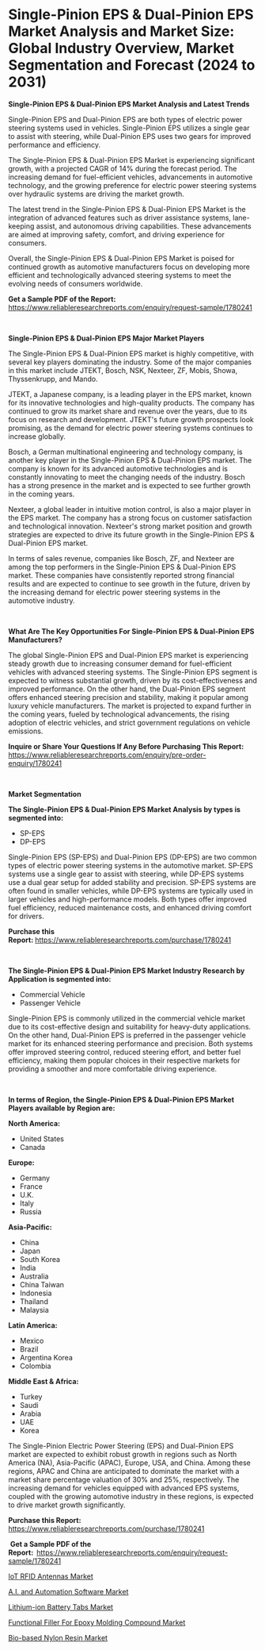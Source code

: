 <p><h1>Single-Pinion EPS & Dual-Pinion EPS Market Analysis and Market Size: Global Industry Overview, Market Segmentation and Forecast (2024 to 2031)</h1></p><p><strong>Single-Pinion EPS & Dual-Pinion EPS Market Analysis and Latest Trends</strong></p>
<p><p>Single-Pinion EPS and Dual-Pinion EPS are both types of electric power steering systems used in vehicles. Single-Pinion EPS utilizes a single gear to assist with steering, while Dual-Pinion EPS uses two gears for improved performance and efficiency. </p><p>The Single-Pinion EPS & Dual-Pinion EPS Market is experiencing significant growth, with a projected CAGR of 14% during the forecast period. The increasing demand for fuel-efficient vehicles, advancements in automotive technology, and the growing preference for electric power steering systems over hydraulic systems are driving the market growth.</p><p>The latest trend in the Single-Pinion EPS & Dual-Pinion EPS Market is the integration of advanced features such as driver assistance systems, lane-keeping assist, and autonomous driving capabilities. These advancements are aimed at improving safety, comfort, and driving experience for consumers.</p><p>Overall, the Single-Pinion EPS & Dual-Pinion EPS Market is poised for continued growth as automotive manufacturers focus on developing more efficient and technologically advanced steering systems to meet the evolving needs of consumers worldwide.</p></p>
<p><strong>Get a Sample PDF of the Report:&nbsp;</strong> <a href="https://www.reliableresearchreports.com/enquiry/request-sample/1780241">https://www.reliableresearchreports.com/enquiry/request-sample/1780241</a></p>
<p>&nbsp;</p>
<p><strong>Single-Pinion EPS & Dual-Pinion EPS Major Market Players</strong></p>
<p><p>The Single-Pinion EPS & Dual-Pinion EPS market is highly competitive, with several key players dominating the industry. Some of the major companies in this market include JTEKT, Bosch, NSK, Nexteer, ZF, Mobis, Showa, Thyssenkrupp, and Mando.</p><p>JTEKT, a Japanese company, is a leading player in the EPS market, known for its innovative technologies and high-quality products. The company has continued to grow its market share and revenue over the years, due to its focus on research and development. JTEKT's future growth prospects look promising, as the demand for electric power steering systems continues to increase globally.</p><p>Bosch, a German multinational engineering and technology company, is another key player in the Single-Pinion EPS & Dual-Pinion EPS market. The company is known for its advanced automotive technologies and is constantly innovating to meet the changing needs of the industry. Bosch has a strong presence in the market and is expected to see further growth in the coming years.</p><p>Nexteer, a global leader in intuitive motion control, is also a major player in the EPS market. The company has a strong focus on customer satisfaction and technological innovation. Nexteer's strong market position and growth strategies are expected to drive its future growth in the Single-Pinion EPS & Dual-Pinion EPS market.</p><p>In terms of sales revenue, companies like Bosch, ZF, and Nexteer are among the top performers in the Single-Pinion EPS & Dual-Pinion EPS market. These companies have consistently reported strong financial results and are expected to continue to see growth in the future, driven by the increasing demand for electric power steering systems in the automotive industry.</p></p>
<p>&nbsp;</p>
<p><strong>What Are The Key Opportunities For Single-Pinion EPS & Dual-Pinion EPS Manufacturers?</strong></p>
<p><p>The global Single-Pinion EPS and Dual-Pinion EPS market is experiencing steady growth due to increasing consumer demand for fuel-efficient vehicles with advanced steering systems. The Single-Pinion EPS segment is expected to witness substantial growth, driven by its cost-effectiveness and improved performance. On the other hand, the Dual-Pinion EPS segment offers enhanced steering precision and stability, making it popular among luxury vehicle manufacturers. The market is projected to expand further in the coming years, fueled by technological advancements, the rising adoption of electric vehicles, and strict government regulations on vehicle emissions.</p></p>
<p><strong>Inquire or Share Your Questions If Any Before Purchasing This Report:</strong> <a href="https://www.reliableresearchreports.com/enquiry/pre-order-enquiry/1780241">https://www.reliableresearchreports.com/enquiry/pre-order-enquiry/1780241</a></p>
<p>&nbsp;</p>
<p><strong>Market Segmentation</strong></p>
<p><strong>The Single-Pinion EPS & Dual-Pinion EPS Market Analysis by types is segmented into:</strong></p>
<p><ul><li>SP-EPS</li><li>DP-EPS</li></ul></p>
<p><p>Single-Pinion EPS (SP-EPS) and Dual-Pinion EPS (DP-EPS) are two common types of electric power steering systems in the automotive market. SP-EPS systems use a single gear to assist with steering, while DP-EPS systems use a dual gear setup for added stability and precision. SP-EPS systems are often found in smaller vehicles, while DP-EPS systems are typically used in larger vehicles and high-performance models. Both types offer improved fuel efficiency, reduced maintenance costs, and enhanced driving comfort for drivers.</p></p>
<p><strong>Purchase this Report:&nbsp;</strong><a href="https://www.reliableresearchreports.com/purchase/1780241">https://www.reliableresearchreports.com/purchase/1780241</a></p>
<p>&nbsp;</p>
<p><strong>The Single-Pinion EPS & Dual-Pinion EPS Market Industry Research by Application is segmented into:</strong></p>
<p><ul><li>Commercial Vehicle</li><li>Passenger Vehicle</li></ul></p>
<p><p>Single-Pinion EPS is commonly utilized in the commercial vehicle market due to its cost-effective design and suitability for heavy-duty applications. On the other hand, Dual-Pinion EPS is preferred in the passenger vehicle market for its enhanced steering performance and precision. Both systems offer improved steering control, reduced steering effort, and better fuel efficiency, making them popular choices in their respective markets for providing a smoother and more comfortable driving experience.</p></p>
<p>&nbsp;</p>
<p><strong>In terms of Region, the Single-Pinion EPS & Dual-Pinion EPS Market Players available by Region are:</strong></p>
<p>
    <p> <strong> North America: </strong>
        <ul>
            <li>United States</li>
            <li>Canada</li>
        </ul>
        </p> 
    <p> <strong> Europe: </strong>
        <ul>
            <li>Germany</li>
            <li>France</li>
            <li>U.K.</li>
            <li>Italy</li>
            <li>Russia</li>
        </ul>
        </p> 
    <p> <strong> Asia-Pacific: </strong>
        <ul>
            <li>China</li>
            <li>Japan</li>
            <li>South Korea</li>
            <li>India</li>
            <li>Australia</li>
            <li>China Taiwan</li>
            <li>Indonesia</li>
            <li>Thailand</li>
            <li>Malaysia</li>
        </ul>
        </p> 
    <p> <strong> Latin America: </strong>
        <ul>
            <li>Mexico</li>
            <li>Brazil</li>
            <li>Argentina Korea</li>
            <li>Colombia</li>
        </ul>
        </p> 
    <p> <strong> Middle East & Africa: </strong>
        <ul>
            <li>Turkey</li>
            <li>Saudi</li>
            <li>Arabia</li>
            <li>UAE</li>
            <li>Korea</li>
        </ul>
    </p>
    </p>
<p><p>The Single-Pinion Electric Power Steering (EPS) and Dual-Pinion EPS market are expected to exhibit robust growth in regions such as North America (NA), Asia-Pacific (APAC), Europe, USA, and China. Among these regions, APAC and China are anticipated to dominate the market with a market share percentage valuation of 30% and 25%, respectively. The increasing demand for vehicles equipped with advanced EPS systems, coupled with the growing automotive industry in these regions, is expected to drive market growth significantly.</p></p>
<p><strong>Purchase this Report: </strong><a href="https://www.reliableresearchreports.com/purchase/1780241">https://www.reliableresearchreports.com/purchase/1780241</a></p>
<p>&nbsp;<strong>Get a Sample PDF of the Report:&nbsp;&nbsp;</strong><a href="https://www.reliableresearchreports.com/enquiry/request-sample/1780241">https://www.reliableresearchreports.com/enquiry/request-sample/1780241</a></p>
<p><strong></strong></p>
<p><p><a href="https://issuu.com/reportprime-2/docs/iot-rfid-antennas-market-size-2030.pptx">IoT RFID Antennas Market</a></p><p><a href="https://issuu.com/reportprime-2/docs/ai-and-automation-software-market-size-2030.pptx">A.I. and Automation Software Market</a></p><p><a href="https://github.com/pizolina/Market-Research-Report-List-3/blob/main/lithium-ion-battery-tabs-market.md">Lithium-ion Battery Tabs Market</a></p><p><a href="https://github.com/tamvrosiya/Market-Research-Report-List-2/blob/main/functional-filler-for-epoxy-molding-compound-market.md">Functional Filler For Epoxy Molding Compound Market</a></p><p><a href="https://github.com/danielneavesallisons03mba/Market-Research-Report-List-1/blob/main/bio-based-nylon-resin-market.md">Bio-based Nylon Resin Market</a></p></p>
